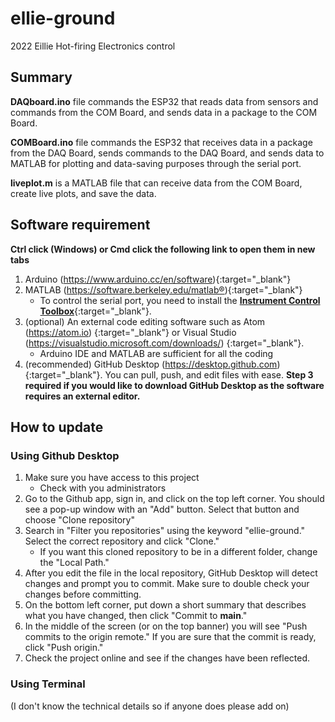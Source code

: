 # ellie-ground
2022 Eillie Hot-firing Electronics control

## Summary
**DAQboard.ino** file commands the ESP32 that reads data from sensors and commands from the COM Board, and sends data in a package to the COM Board.

**COMBoard.ino** file commands the ESP32 that receives data in a package from the DAQ  Board, sends commands to the DAQ Board, and sends data to MATLAB for plotting and data-saving purposes through the serial port.

**liveplot.m** is a MATLAB file that can receive data from the COM Board, create live plots, and save the data.

## Software requirement
**Ctrl click (Windows) or Cmd click the following link to open them in new tabs**
1. Arduino (https://www.arduino.cc/en/software){:target="\_blank"}
2. MATLAB (https://software.berkeley.edu/matlab®){:target="\_blank"}
    - To control the serial port, you need to install the [**Instrument Control Toolbox**](https://www.mathworks.com/products/instrument.html){:target="\_blank"}.
3. (optional) An external code editing software such as Atom (https://atom.io) {:target="_blank"} or Visual Studio (https://visualstudio.microsoft.com/downloads/) {:target="_blank"}.
    - Arduino IDE and MATLAB are sufficient for all the coding
4. (recommended) GitHub Desktop (https://desktop.github.com) {:target="_blank"}. You can pull, push, and edit files with ease. **Step 3 required if you would like to download GitHub Desktop as the software requires an external editor.**

## How to update
### Using Github Desktop
1. Make sure you have access to this project
    - Check with you administrators
2. Go to the Github app, sign in, and click on the top left corner. You should see a pop-up window with an "Add" button. Select that button and choose "Clone repository"
3. Search in "Filter you repositories" using the keyword "ellie-ground." Select the correct repository and click "Clone."
    - If you want this cloned repository to be in a different folder, change the "Local Path."
4. After you edit the file in the local repository, GitHub Desktop will detect changes and prompt you to commit. Make sure to double check your changes before committing.
5. On the bottom left corner, put down a short summary that describes what you have changed, then click "Commit to **main**."
6. In the middle of the screen (or on the top banner) you will see "Push commits to the origin remote." If you are sure that the commit is ready, click "Push origin."
6. Check the project online and see if the changes have been reflected.

### Using Terminal
(I don't know the technical details so if anyone does please add on)
